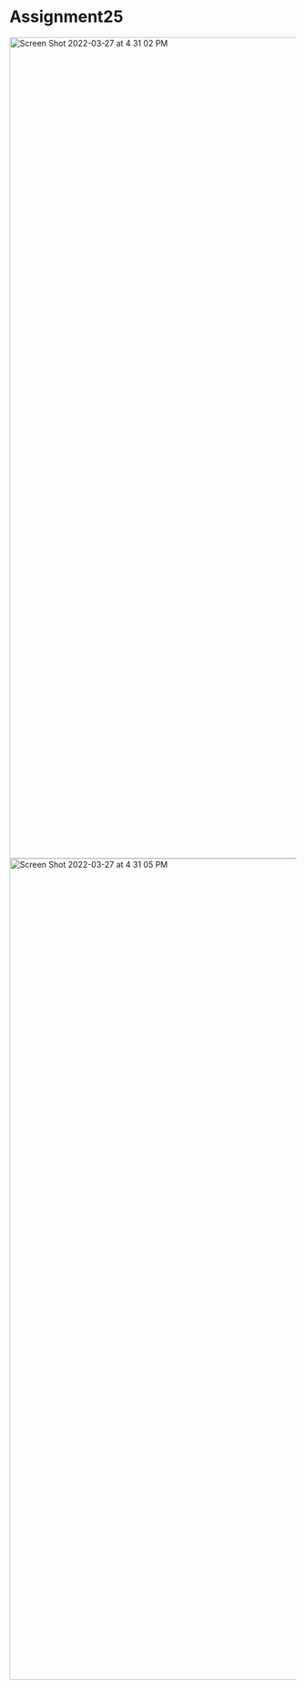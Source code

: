 # Assignment25
<img width="1440" alt="Screen Shot 2022-03-27 at 4 31 02 PM" src="https://user-images.githubusercontent.com/94223830/160280557-8a3e8b43-ce55-4318-a263-3c8f6766d8e6.png">
<img width="1440" alt="Screen Shot 2022-03-27 at 4 31 05 PM" src="https://user-images.githubusercontent.com/94223830/160280580-6ef95afa-6c0b-46ae-8687-870aa3ea9880.png">
